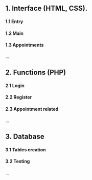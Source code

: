 ## 1. Interface  (HTML, CSS).
  #### 1.1 Entry
  #### 1.2 Main
  #### 1.3 Appointments
...
  
## 2. Functions (PHP)
#### 2.1 Login
#### 2.2 Register
#### 2.3 Appointment related
...
  
## 3. Database
#### 3.1 Tables creation
#### 3.2 Testing
...

